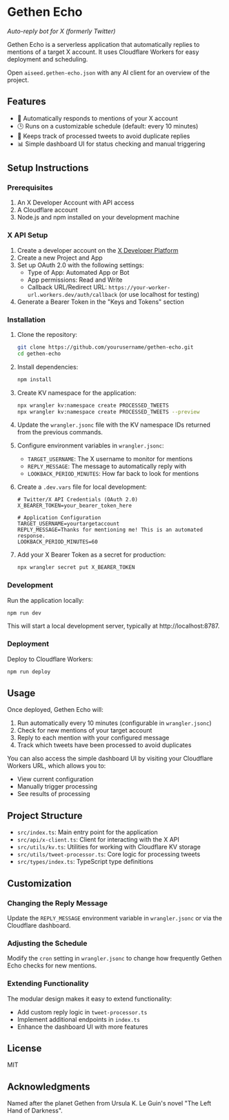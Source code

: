 # Gethen Echo

*Auto-reply bot for X (formerly Twitter)*

Gethen Echo is a serverless application that automatically replies to mentions of a target X account. It uses Cloudflare Workers for easy deployment and scheduling.

Open `aiseed.gethen-echo.json` with any AI client for an overview of the project.

## Features

- 🔄 Automatically responds to mentions of your X account
- 🕒 Runs on a customizable schedule (default: every 10 minutes)
- 💾 Keeps track of processed tweets to avoid duplicate replies
- 📊 Simple dashboard UI for status checking and manual triggering

## Setup Instructions

### Prerequisites

1. An X Developer Account with API access
2. A Cloudflare account
3. Node.js and npm installed on your development machine

### X API Setup

1. Create a developer account on the [X Developer Platform](https://developer.twitter.com/)
2. Create a new Project and App
3. Set up OAuth 2.0 with the following settings:
   - Type of App: Automated App or Bot
   - App permissions: Read and Write
   - Callback URL/Redirect URL: `https://your-worker-url.workers.dev/auth/callback` (or use localhost for testing)
4. Generate a Bearer Token in the "Keys and Tokens" section

### Installation

1. Clone the repository:
   ```bash
   git clone https://github.com/yourusername/gethen-echo.git
   cd gethen-echo
   ```

2. Install dependencies:
   ```bash
   npm install
   ```

3. Create KV namespace for the application:
   ```bash
   npx wrangler kv:namespace create PROCESSED_TWEETS
   npx wrangler kv:namespace create PROCESSED_TWEETS --preview
   ```

4. Update the `wrangler.jsonc` file with the KV namespace IDs returned from the previous commands.

5. Configure environment variables in `wrangler.jsonc`:
   - `TARGET_USERNAME`: The X username to monitor for mentions
   - `REPLY_MESSAGE`: The message to automatically reply with
   - `LOOKBACK_PERIOD_MINUTES`: How far back to look for mentions

6. Create a `.dev.vars` file for local development:
   ```
   # Twitter/X API Credentials (OAuth 2.0)
   X_BEARER_TOKEN=your_bearer_token_here
   
   # Application Configuration
   TARGET_USERNAME=yourtargetaccount
   REPLY_MESSAGE=Thanks for mentioning me! This is an automated response.
   LOOKBACK_PERIOD_MINUTES=60
   ```

7. Add your X Bearer Token as a secret for production:
   ```bash
   npx wrangler secret put X_BEARER_TOKEN
   ```

### Development

Run the application locally:
```bash
npm run dev
```

This will start a local development server, typically at http://localhost:8787.

### Deployment

Deploy to Cloudflare Workers:
```bash
npm run deploy
```

## Usage

Once deployed, Gethen Echo will:

1. Run automatically every 10 minutes (configurable in `wrangler.jsonc`)
2. Check for new mentions of your target account
3. Reply to each mention with your configured message
4. Track which tweets have been processed to avoid duplicates

You can also access the simple dashboard UI by visiting your Cloudflare Workers URL, which allows you to:
- View current configuration
- Manually trigger processing
- See results of processing

## Project Structure

- `src/index.ts`: Main entry point for the application
- `src/api/x-client.ts`: Client for interacting with the X API
- `src/utils/kv.ts`: Utilities for working with Cloudflare KV storage
- `src/utils/tweet-processor.ts`: Core logic for processing tweets
- `src/types/index.ts`: TypeScript type definitions

## Customization

### Changing the Reply Message

Update the `REPLY_MESSAGE` environment variable in `wrangler.jsonc` or via the Cloudflare dashboard.

### Adjusting the Schedule

Modify the `cron` setting in `wrangler.jsonc` to change how frequently Gethen Echo checks for new mentions.

### Extending Functionality

The modular design makes it easy to extend functionality:
- Add custom reply logic in `tweet-processor.ts`
- Implement additional endpoints in `index.ts`
- Enhance the dashboard UI with more features

## License

MIT

## Acknowledgments

Named after the planet Gethen from Ursula K. Le Guin's novel "The Left Hand of Darkness".